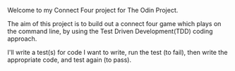 Welcome to my Connect Four project for The Odin Project.

The aim of this project is to build out a connect four game which plays on
the command line, by using the Test Driven Development(TDD) coding approach.

I'll write a test(s) for code I want to write, run the test (to fail),
then write the appropriate code, and test again (to pass). 